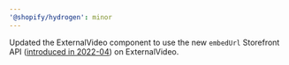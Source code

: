 ```yaml
---
'@shopify/hydrogen': minor
---
```


Updated the ExternalVideo component to use the new `embedUrl` Storefront API ([introduced in 2022-04](https://shopify.dev/api/release-notes/2022-04#non-encoded-object-ids-in-the-graphql-storefront-api)) on ExternalVideo.
